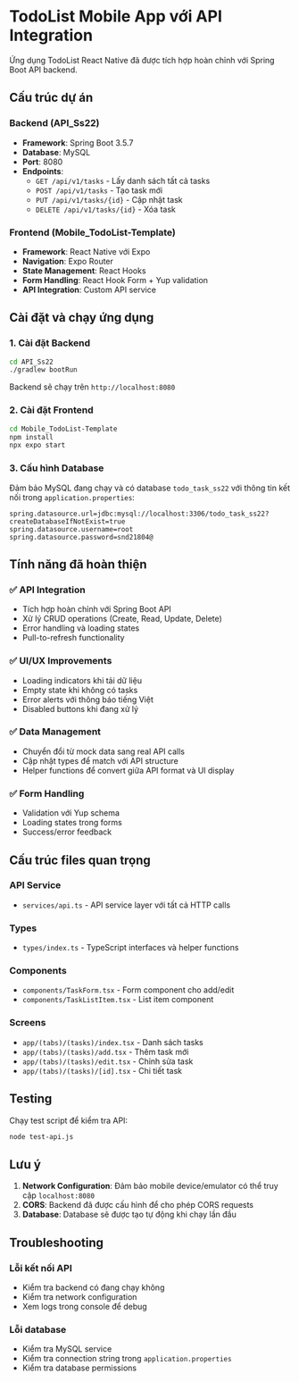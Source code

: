 # TodoList Mobile App với API Integration

Ứng dụng TodoList React Native đã được tích hợp hoàn chỉnh với Spring Boot API backend.

## Cấu trúc dự án

### Backend (API_Ss22)
- **Framework**: Spring Boot 3.5.7
- **Database**: MySQL
- **Port**: 8080
- **Endpoints**:
  - `GET /api/v1/tasks` - Lấy danh sách tất cả tasks
  - `POST /api/v1/tasks` - Tạo task mới
  - `PUT /api/v1/tasks/{id}` - Cập nhật task
  - `DELETE /api/v1/tasks/{id}` - Xóa task

### Frontend (Mobile_TodoList-Template)
- **Framework**: React Native với Expo
- **Navigation**: Expo Router
- **State Management**: React Hooks
- **Form Handling**: React Hook Form + Yup validation
- **API Integration**: Custom API service

## Cài đặt và chạy ứng dụng

### 1. Cài đặt Backend

```bash
cd API_Ss22
./gradlew bootRun
```

Backend sẽ chạy trên `http://localhost:8080`

### 2. Cài đặt Frontend

```bash
cd Mobile_TodoList-Template
npm install
npx expo start
```

### 3. Cấu hình Database

Đảm bảo MySQL đang chạy và có database `todo_task_ss22` với thông tin kết nối trong `application.properties`:

```properties
spring.datasource.url=jdbc:mysql://localhost:3306/todo_task_ss22?createDatabaseIfNotExist=true
spring.datasource.username=root
spring.datasource.password=snd21804@
```

## Tính năng đã hoàn thiện

### ✅ API Integration
- Tích hợp hoàn chỉnh với Spring Boot API
- Xử lý CRUD operations (Create, Read, Update, Delete)
- Error handling và loading states
- Pull-to-refresh functionality

### ✅ UI/UX Improvements
- Loading indicators khi tải dữ liệu
- Empty state khi không có tasks
- Error alerts với thông báo tiếng Việt
- Disabled buttons khi đang xử lý

### ✅ Data Management
- Chuyển đổi từ mock data sang real API calls
- Cập nhật types để match với API structure
- Helper functions để convert giữa API format và UI display

### ✅ Form Handling
- Validation với Yup schema
- Loading states trong forms
- Success/error feedback

## Cấu trúc files quan trọng

### API Service
- `services/api.ts` - API service layer với tất cả HTTP calls

### Types
- `types/index.ts` - TypeScript interfaces và helper functions

### Components
- `components/TaskForm.tsx` - Form component cho add/edit
- `components/TaskListItem.tsx` - List item component

### Screens
- `app/(tabs)/(tasks)/index.tsx` - Danh sách tasks
- `app/(tabs)/(tasks)/add.tsx` - Thêm task mới
- `app/(tabs)/(tasks)/edit.tsx` - Chỉnh sửa task
- `app/(tabs)/(tasks)/[id].tsx` - Chi tiết task

## Testing

Chạy test script để kiểm tra API:

```bash
node test-api.js
```

## Lưu ý

1. **Network Configuration**: Đảm bảo mobile device/emulator có thể truy cập `localhost:8080`
2. **CORS**: Backend đã được cấu hình để cho phép CORS requests
3. **Database**: Database sẽ được tạo tự động khi chạy lần đầu

## Troubleshooting

### Lỗi kết nối API
- Kiểm tra backend có đang chạy không
- Kiểm tra network configuration
- Xem logs trong console để debug

### Lỗi database
- Kiểm tra MySQL service
- Kiểm tra connection string trong `application.properties`
- Kiểm tra database permissions

